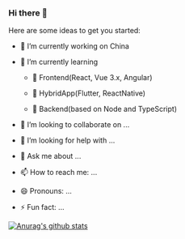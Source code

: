 ### Hi there 👋

Here are some ideas to get you started:

- 🔭 I’m currently working on China
- 🌱 I’m currently learning 
  - 🥇 Frontend(React, Vue 3.x, Angular)

  - 🥈 HybridApp(Flutter, ReactNative)
  
  - 🥉 Backend(based on Node and TypeScript) 
  
- 👯 I’m looking to collaborate on ...
- 🤔 I’m looking for help with ...
- 💬 Ask me about ...
- 📫 How to reach me: ...
- 😄 Pronouns: ...
- ⚡ Fun fact: ...

[![Anurag's github stats](https://github-readme-stats.vercel.app/api?username=kemplaw)](https://github.com/anuraghazra/github-readme-stats)
